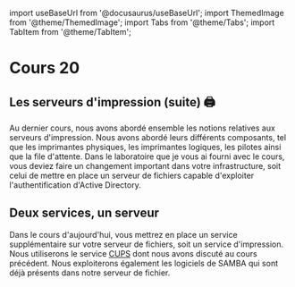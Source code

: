 import useBaseUrl from '@docusaurus/useBaseUrl';
import ThemedImage from '@theme/ThemedImage';
import Tabs from '@theme/Tabs';
import TabItem from '@theme/TabItem';

# Cours 20

## Les serveurs d'impression (suite) 🖨️

Au dernier cours, nous avons abordé ensemble les notions relatives aux serveurs d'impression. Nous avons abordé leurs différents composants, tel que les imprimantes physiques, les imprimantes logiques, les pilotes ainsi que la file d'attente. Dans le laboratoire que je vous ai fourni avec le cours, vous deviez faire un changement important dans votre infrastructure, soit celui de mettre en place un serveur de fichiers capable d'exploiter l'authentification d'Active Directory.

## Deux services, un serveur

Dans le cours d'aujourd'hui, vous mettrez en place un service supplémentaire sur votre serveur de fichiers, soit un service d'impression. Nous utiliserons le service [CUPS](https://www.cups.org/) dont nous avons discuté au cours précédent. Nous exploiterons également les logiciels de SAMBA qui sont déjà présents dans notre serveur de fichier.